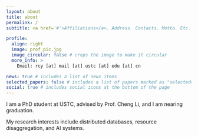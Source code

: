 ```yaml
---
layout: about
title: about
permalink: /
subtitle: <a href='#'>Affiliations</a>. Address. Contacts. Motto. Etc.

profile:
  align: right
  image: prof_pic.jpg
  image_circular: false # crops the image to make it circular
  more_info: >
    Email: rcy [at] mail [at] ustc [at] edu [at] cn

news: true # includes a list of news items
selected_papers: false # includes a list of papers marked as "selected={true}"
social: true # includes social icons at the bottom of the page
---
```


I am a PhD student at USTC, advised by Prof. Cheng Li, and I am nearing graduation.

My research interests include distributed databases, resource disaggregation, and AI systems.